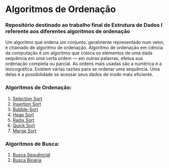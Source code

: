 # Algoritmos de Ordenação
### Repositório destinado ao trabalho final de Estrutura de Dados I referente aos diferentes algoritmos de ordenação

Um algoritmo que ordena um conjunto, geralmente representado num vetor, é chamado de algoritmo de ordenação. Algoritmo de ordenação em ciência da computação é um algoritmo que
coloca os elementos de uma dada sequência em uma certa ordem — em outras palavras, efetua sua ordenação completa ou parcial. As ordens mais usadas são a numérica e a
lexicográfica. Existem várias razões para se ordenar uma sequência. Uma delas é a possibilidade se acessar seus dados de modo mais eficiente.

### Algoritmos de Ordenação: 
1. [Selection Sort](https://github.com/AlefeAlvesC/Algoritmos_de_Ordenacao/tree/main/Selection-Sort)
2. [Insertion Sort](https://github.com/AlefeAlvesC/Algoritmos_de_Ordenacao/tree/main/Insertion-Sort)
3. [Bubble-Sort](https://github.com/AlefeAlvesC/Algoritmos_de_Ordenacao/tree/main/Bubble-Sort)
4. [Heap Sort](https://github.com/AlefeAlvesC/Algoritmos_de_Ordenacao/tree/main/Heap-Sort)
5. [Radix Sort](https://github.com/AlefeAlvesC/Algoritmos_de_Ordenacao/tree/main/Radix-Sort)
6. [Quick Sort](https://github.com/AlefeAlvesC/Algoritmos_de_Ordenacao/tree/main/Quick-Sort)
7. [Merge Sort](#Merge-Sort)
### Algoritmos de Busca:
1. [Busca Sequêncial](#Busca-Sequencial)
2. [Busca Binária](#Busca-Binaria)
